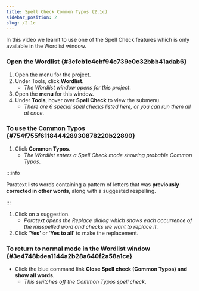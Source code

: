 ```yaml
---
title: Spell Check Common Typos (2.1c)
sidebar_position: 2
slug: /2.1c
---
```




In this video we learnt to use one of the Spell Check features which is only available in the Wordlist window.


### Open the Wordlist {#3cfcb1c4ebf94c739e0c32bbb41adab6}

1. Open the menu for the project.
1. Under Tools, click **Wordlist**.
	- _The Wordlist window opens for this project_.
1. Open the **menu** for this window.
1. Under **Tools**, hover over **Spell Check** to view the submenu.
	- _There are 6 special spell checks listed here, or you can run them all at once_.

### To use the Common Typos {#754f755f611844428930878220b22890}

1. Click **Common Typos**.
	- _The Wordlist enters a Spell Check mode showing probable Common Typos_.

:::info

Paratext lists words containing a pattern of letters that was **previously corrected in other words**, along with a suggested respelling.

:::



1. Click on a suggestion.
	- _Paratext opens the Replace dialog which shows each occurrence of the misspelled word and checks we want to replace it_.
1. Click ‘**Yes’** or ‘**Yes to all**’ to make the replacement.

### To return to normal mode in the Wordlist window {#3e4748bdea1144a2b28a640f2a58a1ce}

- Click the blue command link **Close Spell check (Common Typos) and show all words**.
	- _This switches off the Common Typos spell check_.
